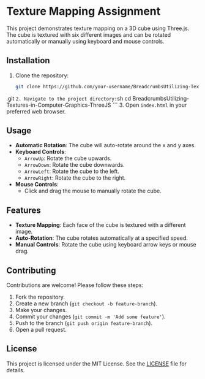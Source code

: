 # Texture Mapping Assignment

This project demonstrates texture mapping on a 3D cube using Three.js. The cube is textured with six different images and can be rotated automatically or manually using keyboard and mouse controls.

## Installation

1. Clone the repository:
    ```sh
    git clone https://github.com/your-username/BreadcrumbsUtilizing-Textures-in-Computer-Graphics-ThreeJS
.git
    ```
2. Navigate to the project directory:
    ```sh
    cd BreadcrumbsUtilizing-Textures-in-Computer-Graphics-ThreeJS
    ```
3. Open `index.html` in your preferred web browser.

## Usage

- **Automatic Rotation**: The cube will auto-rotate around the x and y axes.
- **Keyboard Controls**:
  - `ArrowUp`: Rotate the cube upwards.
  - `ArrowDown`: Rotate the cube downwards.
  - `ArrowLeft`: Rotate the cube to the left.
  - `ArrowRight`: Rotate the cube to the right.
- **Mouse Controls**:
  - Click and drag the mouse to manually rotate the cube.

## Features

- **Texture Mapping**: Each face of the cube is textured with a different image.
- **Auto-Rotation**: The cube rotates automatically at a specified speed.
- **Manual Controls**: Rotate the cube using keyboard arrow keys or mouse drag.

## Contributing

Contributions are welcome! Please follow these steps:

1. Fork the repository.
2. Create a new branch (`git checkout -b feature-branch`).
3. Make your changes.
4. Commit your changes (`git commit -m 'Add some feature'`).
5. Push to the branch (`git push origin feature-branch`).
6. Open a pull request.

## License

This project is licensed under the MIT License. See the [LICENSE](LICENSE) file for details.

